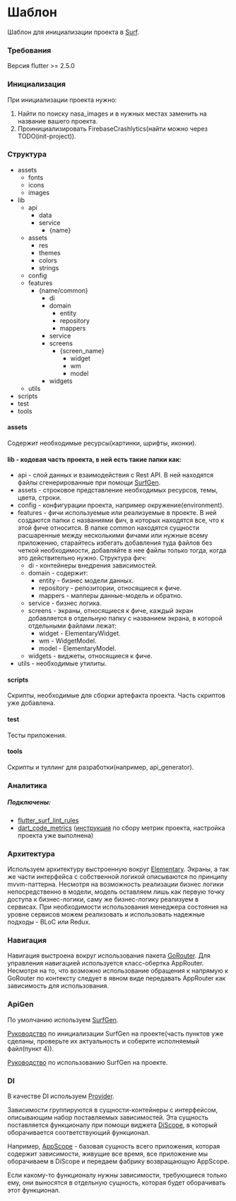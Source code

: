 # Шаблон

Шаблон для инициализации проекта в [Surf](https://surfstudio.ru).

### Требования

Версия flutter >= 2.5.0

### Инициализация

При инициализации проекта нужно:

1. Найти по поиску nasa_images и в нужных местах заменить на название вашего проекта.
2. Проинициализировать FirebaseCrashlytics(найти можно через TODO(init-project)).

### Структура

- assets
    - fonts
    - icons
    - images
- lib
    - api
        - data
        - service
            - {name}
    - assets
        - res
        - themes
        - colors
        - strings
    - config
    - features
        - {name/common}
            - di
            - domain
                - entity
                - repository
                - mappers
            - service
            - screens
                - {screen_name}
                    - widget
                    - wm
                    - model
            - widgets
    - utils
- scripts
- test
- tools

#### assets

Содержит необходимые ресурсы(картинки, шрифты, иконки).

#### lib - кодовая часть проекта, в ней есть такие папки как:

- api - слой данных и взаимодействия с Rest API. В ней находятся файлы сгенерированные при
  помощи  [SurfGen](https://github.com/surfstudio/SurfGen).
- assets - строковое представление необходимых ресурсов, темы, цвета, строки.
- config - конфигурации проекта, например окружение(environment).
- features - фичи используемые или реализуемые в проекте. В ней создаются папки с названиями
  фич, в которых находятся все, что к этой фиче относится. В папке common находятся сущности расшаренные между несколькими фичами или нужные всему приложению,
  старайтесь избегать добавления туда файлов без четкой необходимости, добавляйте в нее файлы
  только тогда, когда это действительно нужно. Структура фич:
    - di - контейнеры внедрения зависимостей.
    - domain - содержит:
        - entity - бизнес модели данных.
        - repository - репозитории, относящиеся к фиче.
        - mappers - мапперы данные-модель и обратно.
    - service - бизнес логика.
    - screens - экраны, относящиеся к фиче, каждый экран добавляется в отдельную папку с
      названием экрана, в которой отдельными файлами лежат:
        - widget - ElementaryWidget.
        - wm - WidgetModel.
        - model - ElementaryModel.
    - widgets - виджеты, относящиеся к фиче.
- utils - необходимые утилиты.

#### scripts

Скрипты, необходимые для сборки артефакта проекта. Часть скриптов уже добавлена.

#### test

Тесты приложения.

#### tools

Скрипты и туллинг для разработки(например, api_generator).

### Аналитика

##### Подключены:

- [flutter_surf_lint_rules](https://pub.dev/packages/surf_lint_rules)
- [dart_code_metrics](https://pub.dev/packages/dart_code_metrics) ([инструкция](https://jirasurf.atlassian.net/wiki/spaces/FLUT/pages/3369500703)
  по сбору метрик проекта, настройка проекта уже выполнена)

### Архитектура

Используем архитектуру выстроенную вокруг [Elementary](https://github.com/Elementary-team/flutter-elementary). Экраны,
а так же части интерфейса с собственной логикой описываются по принципу mvvm-паттерна. Несмотря на возможность реализации
бизнес логики непосредственно в модели, модель оставляем лишь как первую точку доступа к бизнес-логики, саму же бизнес-логику
реализуем в сервисах. При необходимости использования менеджера состояния на уровне сервисов можем реализовать и использовать
надежные подходы - BLoC или Redux.

### Навигация

Навигация выстроена вокруг использования пакета [GoRouter](https://pub.dev/packages/go_router). Для управления навигацией
используется класс-обертка AppRouter. Несмотря на то, что возможно использование обращения к напрямую к GoRouter по контексту
следует в явном виде передавать AppRouter как зависимость для использования.

### ApiGen

По умолчанию используем [SurfGen](https://github.com/surfstudio/SurfGen).

[Руководство](https://jirasurf.atlassian.net/wiki/spaces/FLUT/pages/3387031634/SurfGen) по инициализации SurfGen на
проекте(часть пунктов уже сделаны, проверьте их актуальность и соберите исполняемый файл(пункт 4)).

[Руководство](https://jirasurf.atlassian.net/wiki/spaces/FLUT/pages/3386572866/SurfGen) по использованию SurfGen на
проекте.

### DI

В качестве DI используем [Provider](https://pub.dev/packages/provider).

Зависимости группируются в сущности-контейнеры с интерфейсом, описывающим набор поставляемых зависимостей. Эта сущность
поставляется функционалу при помощи виджета [DiScope](./lib/features/common/widgets/di_scope/di_scope.dart), в который
оборачивается соответствующий функционал.

Например, [AppScope](./lib/features/app/di/app_scope.dart) - базовая сущность всего приложения, которая содержит
зависимости, живущие все время, все приложение мы оборачиваем в DiScope<IAppScope>
и передаем фабрику возвращающую AppScope.

Если какому-то функционалу нужны зависимости, требующиеся только ему, они выносятся в отдельную сущность, которая будет
оборачивать этот функционал.
